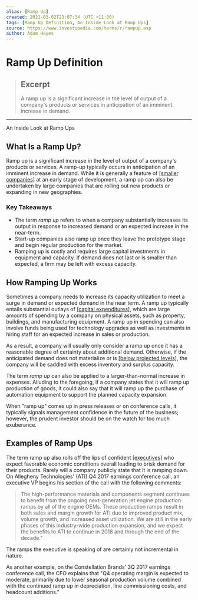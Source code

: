 ```yaml
---
alias: [Ramp Up]
created: 2021-03-02T23:07:34 (UTC +11:00)
tags: [Ramp Up Definition, An Inside Look at Ramp Ups]
source: https://www.investopedia.com/terms/r/rampup.asp
author: Adam Hayes
---
```


# Ramp Up Definition

> ## Excerpt
> A ramp up is a significant increase in the level of output of a company's products or services in anticipation of an imminent increase in demand.

---

An Inside Look at Ramp Ups
## What Is a Ramp Up?

Ramp up is a significant increase in the level of output of a company's products or services. A ramp-up typically occurs in anticipation of an imminent increase in demand. While it is generally a feature of [[smaller companies]](https://www.investopedia.com/articles/personal-finance/111315/5-ways-small-businesses-are-disadvantage.asp) at an early stage of development, a ramp up can also be undertaken by large companies that are rolling out new products or expanding in new geographies.

### Key Takeaways

-   The term _ramp up_ refers to when a company substantially increases its output in response to increased demand or an expected increase in the near-term.
-   Start-up companies also ramp up once they leave the prototype stage and begin regular production for the market.
-   Ramping up is costly and requires large capital investments in equipment and capacity. If demand does not last or is smaller than expected, a firm may be left with excess capacity.

## How Ramping Up Works

Sometimes a company needs to increase its capacity utilization to meet a surge in demand or expected demand in the near term. A ramp up typically entails substantial outlays of [[capital expenditures]](https://www.investopedia.com/terms/c/capitalexpenditure.asp), which are large amounts of spending by a company on physical assets, such as property, buildings, and manufacturing equipment. A ramp up in spending can also involve funds being used for technology upgrades as well as investments in hiring staff for an expected increase in sales or production.

As a result, a company will usually only consider a ramp up once it has a reasonable degree of certainty about additional demand. Otherwise, if the anticipated demand does not materialize or is [[below projected levels]](https://www.investopedia.com/terms/e/excesscapacity.asp), the company will be saddled with excess inventory and surplus capacity.

The term _ramp up_ can also be applied to a larger-than-normal increase in expenses. Alluding to the foregoing, if a company states that it will ramp up production of goods, it could also say that it will ramp up the purchase of automation equipment to support the planned capacity expansion.

When "ramp up" comes up in press releases or on conference calls, it typically signals management confidence in the future of the business; however, the prudent investor should be on the watch for too much exuberance.

## Examples of Ramp Ups

The term ramp up also rolls off the lips of confident [[executives]](https://www.investopedia.com/articles/stocks/07/executive_compensation.asp) who expect favorable economic conditions overall leading to brisk demand for their products. Rarely will a company publicly state that it is ramping down. On Allegheny Technologies' (ATI) Q4 2017 earnings conference call, an executive VP begins his section of the call with the following comments:

> The high-performance materials and components segment continues to benefit from the ongoing next-generation jet engine production ramps by all of the engine OEMs. These production ramps result in both sales and margin growth for ATI due to improved product mix, volume growth, and increased asset utilization. We are still in the early phases of this industry-wide production expansion, and we expect the benefits to ATI to continue in 2018 and through the end of the decade."

The ramps the executive is speaking of are certainly not incremental in nature.

As another example, on the Constellation Brands' 3Q 2017 earnings conference call, the CFO explains that "Q4 operating margin is expected to moderate, primarily due to lower seasonal production volume combined with the continued ramp up in depreciation, line commissioning costs, and headcount additions."
